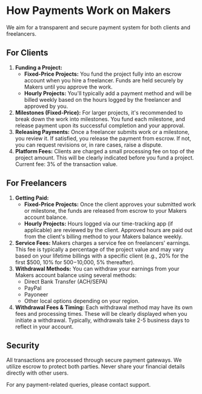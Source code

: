 # How Payments Work on Makers

We aim for a transparent and secure payment system for both clients and freelancers.

## For Clients

1.  **Funding a Project:**
    *   **Fixed-Price Projects:** You fund the project fully into an escrow account when you hire a freelancer. Funds are held securely by Makers until you approve the work.
    *   **Hourly Projects:** You'll typically add a payment method and will be billed weekly based on the hours logged by the freelancer and approved by you.
2.  **Milestones (Fixed-Price):** For larger projects, it's recommended to break down the work into milestones. You fund each milestone, and release payment upon its successful completion and your approval.
3.  **Releasing Payments:** Once a freelancer submits work or a milestone, you review it. If satisfied, you release the payment from escrow. If not, you can request revisions or, in rare cases, raise a dispute.
4.  **Platform Fees:** Clients are charged a small processing fee on top of the project amount. This will be clearly indicated before you fund a project. Current fee: 3% of the transaction value.

## For Freelancers

1.  **Getting Paid:**
    *   **Fixed-Price Projects:** Once the client approves your submitted work or milestone, the funds are released from escrow to your Makers account balance.
    *   **Hourly Projects:** Hours logged via our time-tracking app (if applicable) are reviewed by the client. Approved hours are paid out from the client's billing method to your Makers balance weekly.
2.  **Service Fees:** Makers charges a service fee on freelancers' earnings. This fee is typically a percentage of the project value and may vary based on your lifetime billings with a specific client (e.g., 20% for the first $500, 10% for $500-$10,000, 5% thereafter).
3.  **Withdrawal Methods:** You can withdraw your earnings from your Makers account balance using several methods:
    *   Direct Bank Transfer (ACH/SEPA)
    *   PayPal
    *   Payoneer
    *   Other local options depending on your region.
4.  **Withdrawal Fees & Timing:** Each withdrawal method may have its own fees and processing times. These will be clearly displayed when you initiate a withdrawal. Typically, withdrawals take 2-5 business days to reflect in your account.

## Security

All transactions are processed through secure payment gateways. We utilize escrow to protect both parties. Never share your financial details directly with other users.

For any payment-related queries, please contact support.
